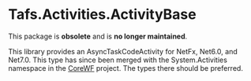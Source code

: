# Tafs.Activities.ActivityBase

This package is **obsolete** and is **no longer maintained**.

This library provides an AsyncTaskCodeActivity for NetFx, Net6.0, and Net7.0. This type has since been merged with the System.Activities namespace in the [CoreWF](https://github.com/UiPath/CoreWF) project. The types there should be preferred.